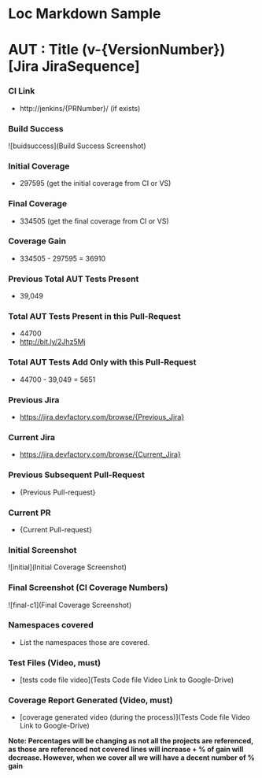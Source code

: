 # Loc Markdown Sample
# AUT : Title (v-{VersionNumber}) [Jira JiraSequence]

### CI Link
- http://jenkins/{PRNumber}/ (if exists)

### Build Success
![buidsuccess](Build Success Screenshot)

### Initial Coverage
- 297595 (get the initial coverage from CI or VS)

### Final Coverage
- 334505 (get the final coverage from CI or VS)

### Coverage Gain
- 334505 - 297595 = 36910

### Previous Total AUT Tests Present
- 39,049

### Total AUT Tests Present in this Pull-Request
- 44700
- http://bit.ly/2Jhz5Mj

### Total AUT Tests Add Only with this Pull-Request
- 44700 - 39,049 = 5651

### Previous Jira
- https://jira.devfactory.com/browse/{Previous_Jira}

### Current Jira
- https://jira.devfactory.com/browse/{Current_Jira}

### Previous Subsequent Pull-Request
- {Previous Pull-request}

### Current PR
- {Current Pull-request}

### Initial Screenshot
![initial](Initial Coverage Screenshot)

### Final Screenshot (CI Coverage Numbers)
![final-c1](Final Coverage Screenshot)

### Namespaces covered
- List the namespaces those are covered.

### Test Files (Video, must)
- [tests code file video](Tests Code file Video Link to Google-Drive)

### Coverage Report Generated (Video, must)
- [coverage generated video (during the process)](Tests Code file Video Link to Google-Drive)

**Note: Percentages will be changing as not all the projects are referenced, as those are referenced not covered lines will increase + % of gain will decrease. However, when we cover all we will have a decent number of % gain**